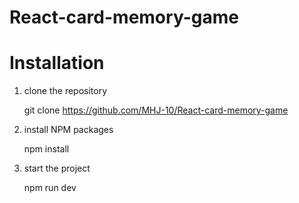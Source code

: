 # React-card-memory-game

# Installation

1. clone the repository

   git clone https://github.com/MHJ-10/React-card-memory-game

2. install NPM packages

   npm install

3. start the project

   npm run dev
